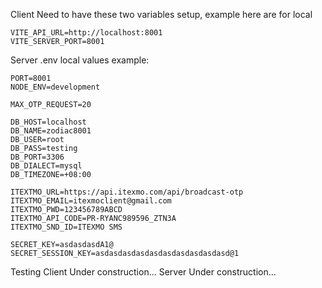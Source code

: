 Client
  Need to have these two variables setup, example here are for local
  ```
  VITE_API_URL=http://localhost:8001
  VITE_SERVER_PORT=8001
  ```

Server
  .env local values example:
  ```
  PORT=8001
  NODE_ENV=development

  MAX_OTP_REQUEST=20

  DB_HOST=localhost
  DB_NAME=zodiac8001
  DB_USER=root
  DB_PASS=testing
  DB_PORT=3306
  DB_DIALECT=mysql
  DB_TIMEZONE=+08:00

  ITEXTMO_URL=https://api.itexmo.com/api/broadcast-otp
  ITEXTMO_EMAIL=itexmoclient@gmail.com
  ITEXTMO_PWD=123456789ABCD 
  ITEXTMO_API_CODE=PR-RYANC989596_ZTN3A
  ITEXTMO_SND_ID=ITEXMO SMS

  SECRET_KEY=asdasdasdA1@
  SECRET_SESSION_KEY=asdasdasdasdasdasdasdasdasdasd@1
  ```



Testing
  Client
    Under construction...
  Server
    Under construction...